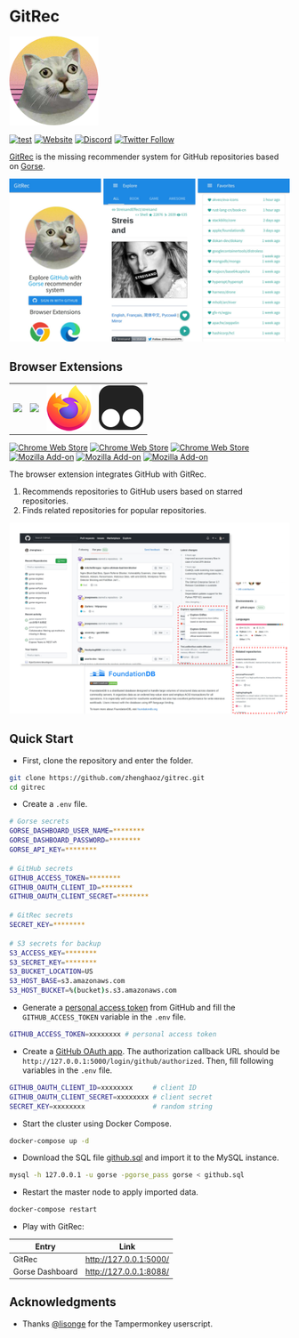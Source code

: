 # GitRec

<img width=160 src="assets/logo.png"/>

[![test](https://github.com/zhenghaoz/gitrec/actions/workflows/build_test.yml/badge.svg)](https://github.com/zhenghaoz/gitrec/actions/workflows/build_test.yml)
[![Website](https://img.shields.io/website?url=https%3A%2F%2Fgitrec.gorse.io)](https://gitrec.gorse.io)
[![Discord](https://img.shields.io/discord/830635934210588743)](https://discord.gg/x6gAtNNkAE)
[![Twitter Follow](https://img.shields.io/twitter/follow/gorse_io?label=Follow&style=social)](https://twitter.com/gorse_io)

[GitRec](https://gitrec.gorse.io/) is the missing recommender system for GitHub repositories based on [Gorse](https://github.com/zhenghaoz/gorse).

![](assets/screenshots.png)

## Browser Extensions

<table>
  <tbody>
    <tr>
      <td>
        <a href="https://chrome.google.com/webstore/detail/gitrec/eihokbaeiebdenibjophfipedicippfl" target="_blank">
          <img src="https://i.loli.net/2021/04/23/IqpU7COKQvzrcyG.png" />
        </a>
      </td>
      <td>
        <a href="https://microsoftedge.microsoft.com/addons/detail/gitrec/cpcfbfpnagiffgpmfljmcdokmfjffdpa" target="_blank">
          <img src="https://i.loli.net/2021/04/23/EnS3eDi4I86Yv2N.png" />
        </a>
      </td>
      <td>
        <a href="https://addons.mozilla.org/addon/gitrec/" target="_blank">
          <img src="frontend/public/firefox.png" />
        </a>
      </td>
      <td>
        <a href="https://greasyfork.org/zh-CN/scripts/453527-gitrec" target="_blank">
          <img src="frontend/public/tampermonkey.png" />
        </a>
      </td>
    </tr>
  </tbody>
</table>

[![Chrome Web Store](https://img.shields.io/chrome-web-store/v/eihokbaeiebdenibjophfipedicippfl)](https://chrome.google.com/webstore/detail/gitrec/eihokbaeiebdenibjophfipedicippfl)
[![Chrome Web Store](https://img.shields.io/chrome-web-store/users/eihokbaeiebdenibjophfipedicippfl)](https://chrome.google.com/webstore/detail/gitrec/eihokbaeiebdenibjophfipedicippfl)
[![Chrome Web Store](https://img.shields.io/chrome-web-store/stars/eihokbaeiebdenibjophfipedicippfl)](https://chrome.google.com/webstore/detail/gitrec/eihokbaeiebdenibjophfipedicippfl)
[![Mozilla Add-on](https://img.shields.io/amo/v/gitrec)](https://addons.mozilla.org/addon/gitrec/)
[![Mozilla Add-on](https://img.shields.io/amo/users/gitrec)](https://addons.mozilla.org/addon/gitrec/)
[![Mozilla Add-on](https://img.shields.io/amo/stars/gitrec)](https://addons.mozilla.org/addon/gitrec/)

The browser extension integrates GitHub with GitRec. 
1. Recommends repositories to GitHub users based on starred repositories.
2. Finds related repositories for popular repositories.

![](assets/extension.png)

## Quick Start

- First, clone the repository and enter the folder.

```bash
git clone https://github.com/zhenghaoz/gitrec.git
cd gitrec
```

- Create a `.env` file.

```bash
# Gorse secrets
GORSE_DASHBOARD_USER_NAME=********
GORSE_DASHBOARD_PASSWORD=********
GORSE_API_KEY=********

# GitHub secrets
GITHUB_ACCESS_TOKEN=********
GITHUB_OAUTH_CLIENT_ID=********
GITHUB_OAUTH_CLIENT_SECRET=********

# GitRec secrets
SECRET_KEY=********

# S3 secrets for backup
S3_ACCESS_KEY=********
S3_SECRET_KEY=********
S3_BUCKET_LOCATION=US
S3_HOST_BASE=s3.amazonaws.com
S3_HOST_BUCKET=%(bucket)s.s3.amazonaws.com
```

- Generate a [personal access token](https://github.com/settings/tokens) from GitHub and fill the `GITHUB_ACCESS_TOKEN`
  variable in the `.env` file.

```bash
GITHUB_ACCESS_TOKEN=xxxxxxxx # personal access token
```

- Create a [GitHub OAuth app](https://github.com/settings/developers). The authorization callback URL should
  be `http://127.0.0.1:5000/login/github/authorized`. Then, fill following variables
  in the `.env` file.

```bash
GITHUB_OAUTH_CLIENT_ID=xxxxxxxx     # client ID
GITHUB_OAUTH_CLIENT_SECRET=xxxxxxxx # client secret
SECRET_KEY=xxxxxxxx                 # random string
```

- Start the cluster using Docker Compose.

```bash
docker-compose up -d
```

- Download the SQL file [github.sql](https://cdn.gorse.io/example/github.sql) and import it to the MySQL instance.

```bash
mysql -h 127.0.0.1 -u gorse -pgorse_pass gorse < github.sql
```

- Restart the master node to apply imported data.

```bash
docker-compose restart
```

- Play with GitRec:

| Entry                     | Link                          |
| ------------------------- | ----------------------------- |
| GitRec                    | http://127.0.0.1:5000/        |
| Gorse Dashboard           | http://127.0.0.1:8088/        |

## Acknowledgments

- Thanks [@lisonge](https://github.com/lisonge) for the Tampermonkey userscript.

